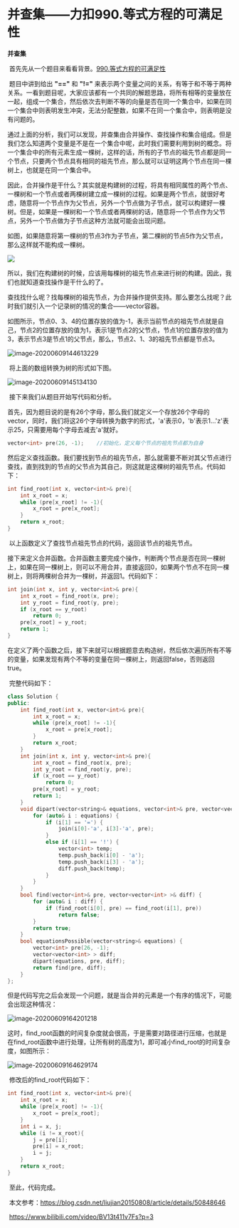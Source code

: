 # 并查集——力扣990.等式方程的可满足性

**并查集**

​	首先先从一个题目来看看背景。[990.等式方程的可满足性](https://leetcode-cn.com/problems/satisfiability-of-equality-equations/)

​	题目中讲到给出 **"=="** 和 **"!="** 来表示两个变量之间的关系，有等于和不等于两种关系。一看到题目呢，大家应该都有一个共同的解题思路，将所有相等的变量放在一起，组成一个集合，然后依次去判断不等的向量是否在同一个集合中，如果在同一个集合中则表明发生冲突，无法分配整数，如果不在同一个集合中，则表明是没有问题的。

​	通过上面的分析，我们可以发现，并查集由合并操作、查找操作和集合组成。但是我们怎么知道两个变量是不是在一个集合中呢，此时我们需要利用到树的概念。将一个集合中的所有元素生成一棵树，这样的话，所有的子节点的祖先节点都是同一个节点，只要两个节点具有相同的祖先节点，那么就可以证明这两个节点在同一棵树上，也就是在同一个集合中。

​	因此，合并操作是干什么？其实就是构建树的过程，将具有相同属性的两个节点、一棵树和一个节点或者两棵树建立成一棵树的过程。如果是两个节点，就很好考虑，随意将一个节点作为父节点，另外一个节点做为子节点，就可以构建好一棵树。但是，如果是一棵树和一个节点或者两棵树的话，随意将一个节点作为父节点，另外一个节点做为子节点这种方法就可能会出现问题。

​	如图，如果随意将第一棵树的节点3作为子节点，第二棵树的节点5作为父节点，那么这样就不能构成一棵树。

![](C:\Users\xy\AppData\Roaming\Typora\typora-user-images\image-20200609142330047.png)

​	所以，我们在构建树的时候，应该用每棵树的祖先节点来进行树的构建。因此，我们也就知道查找操作是干什么的了。

​	查找找什么呢？找每棵树的祖先节点，为合并操作提供支持。那么要怎么找呢？此时我们就引入一个记录树的情况的集合——vector容器。

​	如图所示，节点0、3、4的位置存放的值为-1，表示当前节点的祖先节点就是自己，节点2的位置存放的值为1，表示1是节点2的父节点，节点1的位置存放的值为3，表示节点3是节点1的父节点，那么，节点2、1、3的祖先节点都是节点3。

![image-20200609144613229](C:\Users\xy\AppData\Roaming\Typora\typora-user-images\image-20200609144613229.png)

​	将上面的数组转换为树的形式如下图。

![image-20200609145134130](C:\Users\xy\AppData\Roaming\Typora\typora-user-images\image-20200609145134130.png)

​	接下来我们从题目开始写代码和分析。

​	首先，因为题目说的是有26个字母，那么我们就定义一个存放26个字母的vector，同时，我们将这26个字母转换为数字的形式，'a'表示0，'b'表示1...'z'表示25，只需要用每个字母去减去'a'就好。

```c++
vector<int> pre(26, -1);	//初始化，定义每个节点的祖先节点都为自身
```

​	然后定义查找函数。我们要找到节点的祖先节点，那么就需要不断对其父节点进行查找，直到找到的节点的父节点为其自己，则这就是这棵树的祖先节点。代码如下：

```c++
int find_root(int x, vector<int>& pre){
    int x_root = x;
    while (pre[x_root] != -1){
        x_root = pre[x_root];
    }
    return x_root;
}
```

​	以上函数定义了查找节点祖先节点的代码，返回该节点的祖先节点。

​	接下来定义合并函数。合并函数主要完成个操作，判断两个节点是否在同一棵树上，如果在同一棵树上，则可以不用合并，直接返回0，如果两个节点不在同一棵树上，则将两棵树合并为一棵树，并返回1。代码如下：

```c++
int join(int x, int y, vector<int>& pre){
    int x_root = find_root(x, pre);
    int y_root = find_root(y, pre);
    if (x_root == y_root)
        return 0;
    pre[x_root] = y_root;
    return 1;
}
```

​	在定义了两个函数之后，接下来就可以根据题意去构造树，然后依次遍历所有不等的变量，如果发现有两个不等的变量在同一棵树上，则返回false，否则返回true。

​	完整代码如下：

```c++
class Solution {
public:
    int find_root(int x, vector<int>& pre){
        int x_root = x;
        while (pre[x_root] != -1){
            x_root = pre[x_root];
        }
        return x_root;
    }
    int join(int x, int y, vector<int>& pre){
        int x_root = find_root(x, pre);
        int y_root = find_root(y, pre);
        if (x_root == y_root)
            return 0;
        pre[x_root] = y_root;
        return 1;
    }
    void dipart(vector<string>& equations, vector<int>& pre, vector<vector<int> >& diff) {
        for (auto& i : equations) {
            if (i[1] == '=') {
                join(i[0]-'a', i[3]-'a', pre);
            }
            else if (i[1] == '!') {
                vector<int> temp;
                temp.push_back(i[0] - 'a');
                temp.push_back(i[3] - 'a');
                diff.push_back(temp);
            }
        }
    }
    bool find(vector<int>& pre, vector<vector<int> >& diff) {
        for (auto& i : diff) {
            if (find_root(i[0], pre) == find_root(i[1], pre))
                return false;
        }
        return true;
    }
    bool equationsPossible(vector<string>& equations) {
        vector<int> pre(26, -1);
        vector<vector<int> > diff;
        dipart(equations, pre, diff);
        return find(pre, diff);
    }
};
```

​	但是代码写完之后会发现一个问题，就是当合并的元素是一个有序的情况下，可能会出现这种情况：

![image-20200609164201218](C:\Users\xy\AppData\Roaming\Typora\typora-user-images\image-20200609164201218.png)

​	这时，find_root函数的时间复杂度就会很高，于是需要对路径进行压缩，也就是在find_root函数中进行处理，让所有树的高度为1，即可减小find_root的时间复杂度，如图所示：

![image-20200609164629174](C:\Users\xy\AppData\Roaming\Typora\typora-user-images\image-20200609164629174.png)

​	修改后的find_root代码如下：

```c++
int find_root(int x, vector<int>& pre){
    int x_root = x;
    while (pre[x_root] != -1){
        x_root = pre[x_root];
    }
    int i = x, j;
    while (i != x_root){
        j = pre[i];
        pre[i] = x_root;
        i = j;
    }
    return x_root;
}
```
​	至此，代码完成。

​	本文参考：https://blog.csdn.net/liujian20150808/article/details/50848646

​	https://www.bilibili.com/video/BV13t411v7Fs?p=3